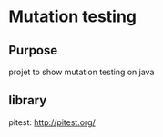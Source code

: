 # Mutation testing

## Purpose 

projet to show mutation testing on java 

## library

pitest: http://pitest.org/